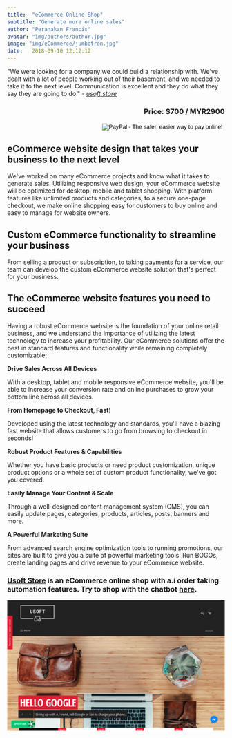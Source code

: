 ```yaml
---
title:  "eCommerce Online Shop"
subtitle: "Generate more online sales"
author: "Peranakan Francis"
avatar: "img/authors/author.jpg"
image: "img/eCommerce/jumbotron.jpg"
date:   2018-09-10 12:12:12
---
```


"We were looking for a company we could build a relationship with. We've dealt with a lot of people working out of their basement, and we needed to take it to the next level. Communication is excellent and they do what they say they are going to do." - <a href="https://usoft.store" target="_blank"><i>usoft.store</i></a>

<div style="text-align: right">
<h3>Price: $700 / MYR2900</h3></div>
<div align="right">
<form action="https://www.paypal.com/cgi-bin/webscr" method="post" target="_top">
<input type="hidden" name="cmd" value="_s-xclick">
<input type="hidden" name="hosted_button_id" value="M5VU9EB247TCY">
<input type="image" src="https://www.paypalobjects.com/en_US/i/btn/btn_buynowCC_LG.gif" border="0" name="submit" alt="PayPal - The safer, easier way to pay online!">
<img alt="" border="0" src="https://www.paypalobjects.com/en_US/i/scr/pixel.gif" width="1" height="1">
</form>
</div>

## eCommerce website design that takes your business to the next level
We've worked on many eCommerce projects and know what it takes to generate sales. Utilizing responsive web design, your eCommerce website will be optimized for desktop, mobile and tablet shopping. With platform features like unlimited products and categories, to a secure one-page checkout, we make online shopping easy for customers to buy online and easy to manage for website owners.

## Custom eCommerce functionality to streamline your business
From selling a product or subscription, to taking payments for a service, our team can develop the custom eCommerce website solution that's perfect for your business.

## The eCommerce website features you need to succeed
Having a robust eCommerce website is the foundation of your online retail business, and we understand the importance of utilizing the latest technology to increase your profitability. Our eCommerce solutions offer the best in standard features and functionality while remaining completely customizable:

**Drive Sales Across All Devices**

With a desktop, tablet and mobile responsive eCommerce website, you'll be able to increase your conversion rate and online purchases to grow your bottom line across all devices.

**From Homepage to Checkout, Fast!**

Developed using the latest technology and standards, you'll have a blazing fast website that allows customers to go from browsing to checkout in seconds!

**Robust Product Features & Capabilities**

Whether you have basic products or need product customization, unique product options or a whole set of custom product functionality, we've got you covered.

**Easily Manage Your Content & Scale**

Through a well-designed content management system (CMS), you can easily update pages, categories, products, articles, posts, banners and more.

**A Powerful Marketing Suite**

From advanced search engine optimization tools to running promotions, our sites are built to give you a suite of powerful marketing tools. Run BOGOs, create landing pages and drive revenue to your eCommerce website.

### [Usoft Store](https://usoft.store) is an eCommerce online shop with a.i order taking automation features. Try to shop with the chatbot [here](https://m.me/www.usoft.com.np).

<a href="https://usoft.store" target="_blank"><img src="img/eCommerce/usoft.png" id="responsive-image" width="640">
<br/>
